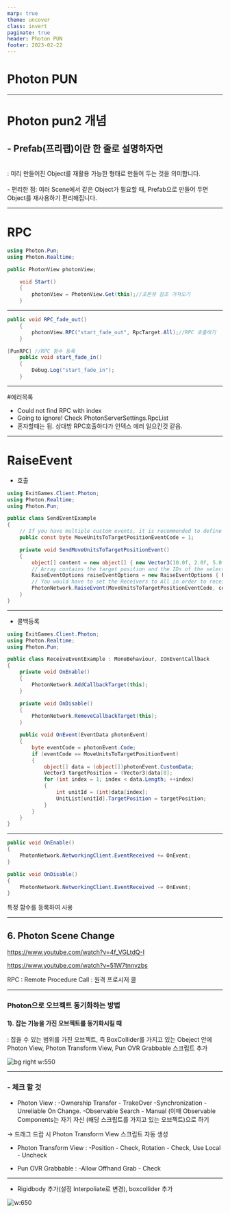 ```yaml
---
marp: true
theme: uncover
class: invert
paginate: true
header: Photon PUN
footer: 2023-02-22
---
```


# Photon PUN

---

# Photon pun2 개념

## - Prefab(프리팹)이란 한 줄로 설명하자면
<br>
: 미리 만들어진 Object를 재활용 가능한 형태로 만들어 두는 것을 의미합니다.
<br>
<br>
- 편리한 점:  여러 Scene에서 같은 Object가 필요할 때,
Prefab으로 만들어 두면 Object를 재사용하기 편리해집니다.


---

# RPC

```C#
using Photon.Pun;
using Photon.Realtime;

public PhotonView photonView;

    void Start()
    {
        photonView = PhotonView.Get(this);//포톤뷰 참조 가져오기
    }
```

---

```c#
public void RPC_fade_out()
    {
        photonView.RPC("start_fade_out", RpcTarget.All);//RPC 호출하기
    }

[PunRPC] //RPC 함수 등록
    public void start_fade_in()
    {
        Debug.Log("start_fade_in");
    }
```
---

#에러목록
* Could not find RPC with index
* Going to ignore! Check PhotonServerSettings.RpcList
* 혼자할때는 됨. 상대방 RPC호출하다가 인덱스 에러 일으킨것 같음.

---

# RaiseEvent

* 호출
```c#
using ExitGames.Client.Photon;
using Photon.Realtime;
using Photon.Pun;

public class SendEventExample
{
    // If you have multiple custom events, it is recommended to define them in the used class
    public const byte MoveUnitsToTargetPositionEventCode = 1;

    private void SendMoveUnitsToTargetPositionEvent()
    {
        object[] content = new object[] { new Vector3(10.0f, 2.0f, 5.0f), 1, 2, 5, 10 }; 
        // Array contains the target position and the IDs of the selected units
        RaiseEventOptions raiseEventOptions = new RaiseEventOptions { Receivers = ReceiverGroup.All }; 
        // You would have to set the Receivers to All in order to receive this event on the local client as well
        PhotonNetwork.RaiseEvent(MoveUnitsToTargetPositionEventCode, content, raiseEventOptions, SendOptions.SendReliable);
    }
}
```

---

* 콜백등록
```c#
using ExitGames.Client.Photon;
using Photon.Realtime;
using Photon.Pun;

public class ReceiveEventExample : MonoBehaviour, IOnEventCallback
{
    private void OnEnable()
    {
        PhotonNetwork.AddCallbackTarget(this);
    }

    private void OnDisable()
    {
        PhotonNetwork.RemoveCallbackTarget(this);
    }

    public void OnEvent(EventData photonEvent)
    {
        byte eventCode = photonEvent.Code;
        if (eventCode == MoveUnitsToTargetPositionEvent)
        {
            object[] data = (object[])photonEvent.CustomData;
            Vector3 targetPosition = (Vector3)data[0];
            for (int index = 1; index < data.Length; ++index)
            {
                int unitId = (int)data[index];
                UnitList[unitId].TargetPosition = targetPosition;
            }
        }
    }
}
```

---

```c#
public void OnEnable()
{
    PhotonNetwork.NetworkingClient.EventReceived += OnEvent;
}

public void OnDisable()
{
    PhotonNetwork.NetworkingClient.EventReceived -= OnEvent;
}
```
특정 함수를 등록하여 사용

---

## 6. Photon Scene Change

https://www.youtube.com/watch?v=4f_VGLtdQ-I

https://www.youtube.com/watch?v=51W7tnnvzbs

RPC : Remote Procedure Call : 원격 프로시저 콜

---

### Photon으로 오브젝트 동기화하는 방법

#### 1). 잡는 기능을 가진 오브젝트를 동기화시킬 때

: 잡을 수 있는 범위를 가진 오브젝트, 즉 BoxCollider를 가지고 있는 Obeject 안에
Photon View, Photon Transform View, Pun OVR Grabbable 스크립트 추가

![bg right w:550](./microsoftteams_project_2/photon_1.png)

---

### - 체크 할 것

- Photon View : 
-Ownership Transfer - TrakeOver
-Synchronization - Unreliable On Change.
-Observable Search - Manual (이때 Observable Components는 
자기 자신 (해당 스크립트를 가지고 있는 오브젝트)으로 하기

→ 드래그 드랍 시 Photon Transform View 스크립트 자동 생성

- Photon Transform View :
-Position - Check, Rotation - Check, Use Local - Uncheck
 
- Pun OVR Grabbable :
-Allow Offhand Grab - Check

---

- Rigidbody 추가(설정 Interpoliate로 변경), boxcollider 추가

![w:650](./microsoftteams_project_2/rigidbody_addbox_collider.png)